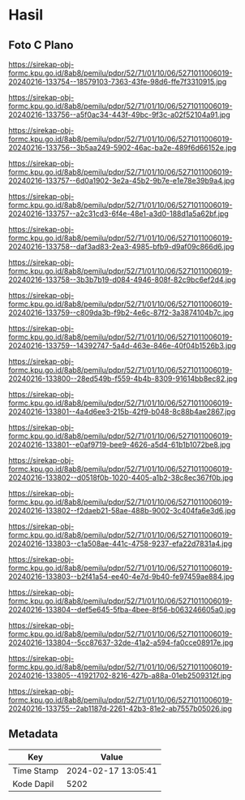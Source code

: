 # Hasil

## Foto C Plano

https://sirekap-obj-formc.kpu.go.id/8ab8/pemilu/pdpr/52/71/01/10/06/5271011006019-20240216-133754--18579103-7363-43fe-98d6-ffe7f3310915.jpg

https://sirekap-obj-formc.kpu.go.id/8ab8/pemilu/pdpr/52/71/01/10/06/5271011006019-20240216-133756--a5f0ac34-443f-49bc-9f3c-a02f52104a91.jpg

https://sirekap-obj-formc.kpu.go.id/8ab8/pemilu/pdpr/52/71/01/10/06/5271011006019-20240216-133756--3b5aa249-5902-46ac-ba2e-489f6d66152e.jpg

https://sirekap-obj-formc.kpu.go.id/8ab8/pemilu/pdpr/52/71/01/10/06/5271011006019-20240216-133757--6d0a1902-3e2a-45b2-9b7e-e1e78e39b9a4.jpg

https://sirekap-obj-formc.kpu.go.id/8ab8/pemilu/pdpr/52/71/01/10/06/5271011006019-20240216-133757--a2c31cd3-6f4e-48e1-a3d0-188d1a5a62bf.jpg

https://sirekap-obj-formc.kpu.go.id/8ab8/pemilu/pdpr/52/71/01/10/06/5271011006019-20240216-133758--daf3ad83-2ea3-4985-bfb9-d9af09c866d6.jpg

https://sirekap-obj-formc.kpu.go.id/8ab8/pemilu/pdpr/52/71/01/10/06/5271011006019-20240216-133758--3b3b7b19-d084-4946-808f-82c9bc6ef2d4.jpg

https://sirekap-obj-formc.kpu.go.id/8ab8/pemilu/pdpr/52/71/01/10/06/5271011006019-20240216-133759--c809da3b-f9b2-4e6c-87f2-3a3874104b7c.jpg

https://sirekap-obj-formc.kpu.go.id/8ab8/pemilu/pdpr/52/71/01/10/06/5271011006019-20240216-133759--14392747-5a4d-463e-846e-40f04b1526b3.jpg

https://sirekap-obj-formc.kpu.go.id/8ab8/pemilu/pdpr/52/71/01/10/06/5271011006019-20240216-133800--28ed549b-f559-4b4b-8309-91614bb8ec82.jpg

https://sirekap-obj-formc.kpu.go.id/8ab8/pemilu/pdpr/52/71/01/10/06/5271011006019-20240216-133801--4a4d6ee3-215b-42f9-b048-8c88b4ae2867.jpg

https://sirekap-obj-formc.kpu.go.id/8ab8/pemilu/pdpr/52/71/01/10/06/5271011006019-20240216-133801--e0af9719-bee9-4626-a5d4-61b1b1072be8.jpg

https://sirekap-obj-formc.kpu.go.id/8ab8/pemilu/pdpr/52/71/01/10/06/5271011006019-20240216-133802--d0518f0b-1020-4405-a1b2-38c8ec367f0b.jpg

https://sirekap-obj-formc.kpu.go.id/8ab8/pemilu/pdpr/52/71/01/10/06/5271011006019-20240216-133802--f2daeb21-58ae-488b-9002-3c404fa6e3d6.jpg

https://sirekap-obj-formc.kpu.go.id/8ab8/pemilu/pdpr/52/71/01/10/06/5271011006019-20240216-133803--c1a508ae-441c-4758-9237-efa22d7831a4.jpg

https://sirekap-obj-formc.kpu.go.id/8ab8/pemilu/pdpr/52/71/01/10/06/5271011006019-20240216-133803--b2f41a54-ee40-4e7d-9b40-fe97459ae884.jpg

https://sirekap-obj-formc.kpu.go.id/8ab8/pemilu/pdpr/52/71/01/10/06/5271011006019-20240216-133804--def5e645-5fba-4bee-8f56-b063246605a0.jpg

https://sirekap-obj-formc.kpu.go.id/8ab8/pemilu/pdpr/52/71/01/10/06/5271011006019-20240216-133804--5cc87637-32de-41a2-a594-fa0cce08917e.jpg

https://sirekap-obj-formc.kpu.go.id/8ab8/pemilu/pdpr/52/71/01/10/06/5271011006019-20240216-133805--41921702-8216-427b-a88a-01eb2509312f.jpg

https://sirekap-obj-formc.kpu.go.id/8ab8/pemilu/pdpr/52/71/01/10/06/5271011006019-20240216-133755--2ab1187d-2261-42b3-81e2-ab7557b05026.jpg


## Metadata

| Key        | Value               |
| ---------- | ------------------- |
| Time Stamp | 2024-02-17 13:05:41 |
| Kode Dapil | 5202                |



